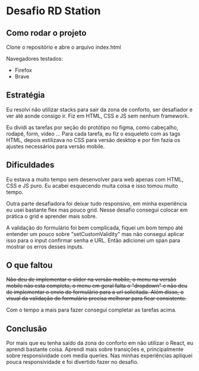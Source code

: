 # Desafio RD Station

## Como rodar o projeto
Clone o repositório e abre o arquivo index.html

Navegadores testados:
- Firefox
- Brave

##  Estratégia
Eu resolvi não utilizar stacks para sair da zona de conforto, ser desafiador e ver até aonde consigo ir. 
Fiz em HTML, CSS e JS sem nenhum framework.

Eu dividi as tarefas por seção do protótipo no figma, como cabeçalho, rodapé, form, video ...
Para cada tarefa, eu fiz o esqueleto com as tags HTML, depois estilizava no CSS para versão desktop e por fim fazia os ajustes necessários para versão mobile.

## Dificuldades
Eu estava a muito tempo sem desenvolver para web apenas com HTML, CSS e JS puro. Eu acabei esquecendo muita coisa e isso tomou muito tempo.

Outra parte desafiadora foi deixar tudo responsivo, em minha experiência eu usei bastante flex mas pouco grid. Nesse desafio consegui colocar em prática o grid e aprender mais sobre.

A validação do formulário foi bem complicada, fiquei um bom tempo até entender um pouco sobre "setCustomValidity" mas não consegui aplicar isso para o input confirmar senha e URL. Então adicionei um span para mostrar os erros desses inputs.

## O que faltou
<s>Não deu de implementar o slider na versão mobile, o menu na versão mobile não esta completo, o menu em geral falta o "dropdown" e não deu de implementar o envio do formulário para a url solicitada. Além disso, o visual da validação do formulário precisa melhorar para ficar consistente.</s>

Com o tempo a mais para fazer consegui completar as tarefas acima.

## Conclusão
Por mais que eu tenha saido da zona do conforto em não utilizar o React, eu aprendi bastante coisa. Aprendi mais sobre transições e, principalmente sobre responsividade com media queries. Nas minhas experiências apliquei pouca responsividade e foi divertido fazer no desafio.  
